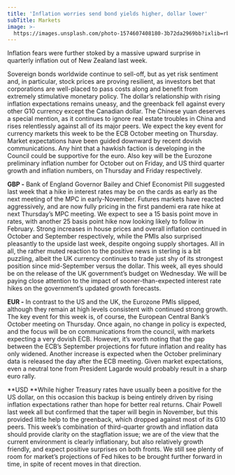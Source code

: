 ```yaml
---
title: 'Inflation worries send bond yields higher, dollar lower'
subTitle: Markets
image: >-
  https://images.unsplash.com/photo-1574607408180-3b72da2969bb?ixlib=rb-1.2.1&ixid=MnwxMjA3fDB8MHxwaG90by1wYWdlfHx8fGVufDB8fHx8&auto=format&fit=crop&w=1974&q=80
---
```


Inflation fears were further stoked by a massive upward surprise in quarterly inflation out of New Zealand last week.

Sovereign bonds worldwide continue to sell-off, but as yet risk sentiment and, in particular, stock prices are proving resilient, as investors bet that corporations are well-placed to pass costs along and benefit from extremely stimulative monetary policy. The dollar’s relationship with rising inflation expectations remains uneasy, and the greenback fell against every other G10 currency except the Canadian dollar. The Chinese yuan deserves a special mention, as it continues to ignore real estate troubles in China and rises relentlessly against all of its major peers.  We expect the key event for currency markets this week to be the ECB October meeting on Thursday. Market expectations have been guided downward by recent dovish communications. Any hint that a hawkish faction is developing in the Council could be supportive for the euro. Also key will be the Eurozone preliminary inflation number for October out on Friday, and US third quarter growth and inflation numbers, on Thursday and Friday respectively.

**GBP -** Bank of England Governor Bailey and Chief Economist Pill suggested last week that a hike in interest rates may be on the cards as early as the next meeting of the MPC in early-November. Futures markets have reacted aggressively, and are now fully pricing in the first pandemi era rate hike at next Thursday’s MPC meeting. We expect to see a 15 basis point move in rates, with another 25 basis point hike now looking likely to follow in February. Strong increases in house prices and overall inflation continued in October and September respectively, while the PMIs also surprised pleasantly to the upside last week, despite ongoing supply shortages. All in all, the rather muted reaction to the positive news in sterling is a bit puzzling, albeit the UK currency continues to trade just shy of its strongest position since mid-September versus the dollar. This week, all eyes should be on the release of the UK government’s budget on Wednesday. We will be paying close attention to the impact of sooner-than-expected interest rate hikes on the government’s updated growth forecasts.

**EUR -** In contrast to the US and the UK, the Eurozone PMIs slipped, although they remain at high levels consistent with continued strong growth. The key event for this week is, of course, the European Central Bank’s October meeting on Thursday. Once again, no change in policy is expected, and the focus will be on communications from the council, with markets expecting a very dovish ECB. However, it’s worth noting that the gap between the ECB’s September projections for future inflation and reality has only widened. Another increase is expected when the October preliminary data is released the day after the ECB meeting. Given market expectations, even a neutral tone from President Lagarde would probably result in a sharp euro rally.

**USD **While higher Treasury rates have usually been a positive for the US dollar, on this occasion this backup is being entirely driven by rising inflation expectations rather than hope for better real returns. Chair Powell last week all but confirmed that the taper will begin in November, but this provided little help to the greenback, which dropped against most of its G10 peers. This week’s combination of third-quarter growth and inflation data should provide clarity on the stagflation issue; we are of the view that the current environment is clearly inflationary, but also relatively growth friendly, and expect positive surprises on both fronts. We still see plenty of room for market’s projections of Fed hikes to be brought further forward in time, in spite of recent moves in that direction.
